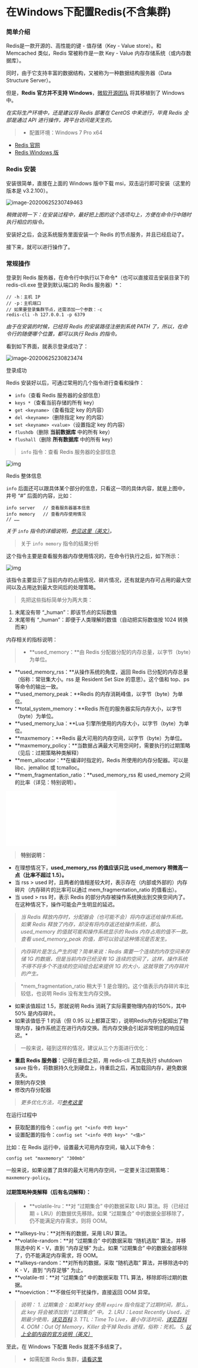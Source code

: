 # 在Windows下配置Redis(不含集群)

### 简单介绍

Redis是一款开源的、高性能的键 - 值存储（Key - Value store）。和 Memcached 类似，Redis 常被称作是一款 Key - Value 内存存储系统（或内存数据库）。

同时，由于它支持丰富的数据结构，又被称为一种数据结构服务器（Data Structure Server）。

但是，**Redis 官方并不支持 Windows**，[微软开源团队](https://link.jianshu.com?t=https://github.com/MSOpenTech) 将其移植到了 Windows 中。

*在实际生产环境中，还是建议将 Redis 部署在 CentOS 中来进行，毕竟 Redis 全部是通过 API 进行操作，跨平台访问是天生的。*

> - 配置环境：Windows 7 Pro x64

- [Redis 官网](https://link.jianshu.com?t=https://redis.io/)
- [Redis Windows 版](https://link.jianshu.com?t=https://github.com/MSOpenTech/redis/releases)

### Redis 安装

安装很简单，直接在上面的 Windows 版中下载 msi，双击运行即可安装（这里的版本是 v3.2.100）。

![image-20200625230749463](在Windows下配置Redis(不含集群).assets/image-20200625230749463.png)

*稍微说明一下：在安装过程中，最好把上图的这个选项勾上，方便在命令行中随时执行相应的指令。*

安装好之后，会这系统服务里面安装一个 Redis 的节点服务，并且已经启动了。

接下来，就可以进行操作了。

### 常规操作

登录到 Redis 服务器，在命令行中执行以下命令*（也可以直接双击安装目录下的 redis-cli.exe 登录到默认端口的 Redis 服务器）*：

```
// -h：主机 IP
// -p：主机端口
// 如果要登录集群节点，还需添加一个参数：-c
redis-cli -h 127.0.0.1 -p 6379
```

*由于在安装的时候，已经将 Redis 的安装路径注册到系统 PATH 了，所以，在命令行的随便哪个位置，都可以执行 Redis 的指令。*

看到如下界面，就表示登录成功了：

![image-20200625230823474](在Windows下配置Redis(不含集群).assets/image-20200625230823474.png)

登录成功

Redis 安装好以后，可通过常用的几个指令进行查看和操作：

- `info`（查看 Redis 服务器的全部信息）
- `keys *`（查看当前存储的所有 key）
- `get <keyname>`（查看指定 key 的内容）
- `del <keyname>`（删除指定 key 的内容）
- `set <keyname> <value>`（设置指定 key 的内容）
- `flushdb`（删除 **当前数据库** 中的所有 key）
- `flushall`（删除 **所有数据库** 中的所有 key）

> `info` 指令：查看 Redis 服务器的全部信息

![img](在Windows下配置Redis(不含集群).assets/3116004-c01ae8d50953e7a7.png)

Redis 整体信息

`info` 后面还可以跟具体某个部分的信息，只看这一项的具体内容，就是上图中，井号 “#” 后面的内容，比如：

```
info server   // 查看服务器基本信息
info memory   // 查看内存使用情况
// ……
```

*关于 `info` 指令的详细说明，[参见这里（英文）](https://redis.io/commands/info)。*

> 关于 `info memory` 指令的结果分析

这个指令主要是查看服务器内存使用情况的，在命令行执行之后，如下所示：

![img](在Windows下配置Redis(不含集群).assets/3116004-a2e13d5610b843c3.png)

该指令主要显示了当前内存的占用情况、碎片情况，还有就是内存可占用的最大空间以及占用达到最大空间后的处理策略。

> 先把这些指标简单分为两大类：

1. 末尾没有带 “_human”：即该节点的实际数值
2. 末尾带有 “_human”：即便于人类理解的数值（自动把实际数值按 1024 转换而来）

内存相关的指标说明：

> - **used_memory：**由 Redis 分配器分配的内存总量，以字节（byte）为单位。

- **used_memory_rss：**从操作系统的角度，返回 Redis 已分配的内存总量（俗称：常驻集大小。rss 是 Resident Set Size 的意思）。这个值和 top、ps 等命令的输出一致。
- **used_memory_peak：**Redis 的内存消耗峰值，以字节（byte）为单位。
- **total_system_memory：**Redis 所在的服务器实际内存大小，以字节（byte）为单位。
- **used_memory_lua：**Lua 引擎所使用的内存大小，以字节（byte）为单位。
- **maxmemory：**Redis 最大可用的内存空间，以字节（byte）为单位。
- **maxmemory_policy：**当数据占满最大可用空间时，需要执行的过期策略（见后：过期策略种类解释）
- **mem_allocator：**在编译时指定的，Redis 所使用的内存分配器。可以是 libc、jemalloc 或 tcmalloc。
- **mem_fragmentation_ratio：**used_memory_rss 和 used_memory 之间的比率（详见：特别说明）。

![img](在Windows下配置Redis(不含集群).assets/gif.latex)

> **特别说明：**

- 在理想情况下，**used_memory_rss 的值应该只比 used_memory 稍微高一点（比率不超过 1.5）。**
- 当 rss > used 时，且两者的值相差较大时，表示存在（内部或外部的）内存碎片（内存碎片的比率可以通过 mem_fragmentation_ratio 的值看出）。
- 当 used > rss 时，表示 Redis 的部分内存被操作系统换出到交换空间内了。在这种情况下，操作可能会产生明显的延迟。

> *当 Redis 释放内存时，分配器会（也可能不会）将内存返还给操作系统。
>  如果 Redis 释放了内存，却没有将内存返还给操作系统，那么 used_memory 的值就可能和操作系统显示的 Redis 内存占用的值不一致。
>  查看 used_memory_peak 的值，即可以验证这种情况是否发生。*

> *内存碎片是怎么产生的呢？简单来说：Redis 需要一个连续的内存空间来存储 1G 的数据，但是当前内存已经没有 1G 连续的空间了，这样，操作系统不得不将多个不连续的空间组合起来提供 1G 的大小，这就导致了内存碎片的产生。*

> *mem_fragmentation_ratio 稍大于 1 是合理的。这个值表示内存碎片率比较低，也说明 Redis 没有发生内存交换。

- 如果该值超过 1.5，那就说明 Redis 消耗了实际需要物理内存的150%，其中 50% 是内存碎片。
- 如果该值低于 1 的话（但 0.95 以上都算正常），说明Redis内存分配超出了物理内存，操作系统正在进行内存交换。而内存交换会引起非常明显的响应延迟。*

> 一般来说，碰到这样的情况，建议从三个方面进行优化：

- **重启 Redis 服务器**：记得在重启之前，用 redis-cli 工具先执行 shutdown save 指令，将数据持久化到硬盘上，待重启之后，再加载回内存，避免数据丢失。
- 限制内存交换
- 修改内存分配器

> *更多优化方法，可[参考这里](http://www.cnblogs.com/mushroom/p/4738170.html)*

在运行过程中

- 获取配置的指令：`config get "<info 中的 key>"`
- 设置配置的指令：`config set "<info 中的 key>" "<值>"`

比如：在 Redis 运行中，设置最大可用内存空间，输入以下命令：

```
config set "maxmemory" "300mb"
```

一般来说，如果设置了具体的最大可用内存空间，一定要关注过期策略：`maxmemory-policy`。

#### 过期策略种类解释（后有名词解释）：

> - **volatile-lru：**对 “过期集合” 中的数据采取 LRU 算法。将（已经过期 ÷ LRU）的数据优先移除。如果 “过期集合” 中的数据全部移除了，仍不能满足内存需求，则将 OOM。

- **allkeys-lru：**对所有的数据，采用 LRU 算法。
- **volatile-random：**对 “过期集合” 中的数据采取 “随机选取” 算法，并移除选中的 K - V，直到 “内存足够” 为止。如果 “过期集合” 中的数据全部移除了，仍不能满足内存需求，将 OOM。
- **allkeys-random：**对所有的数据，采取 “随机选取” 算法，并移除选中的 K - V，直到 “内存足够” 为止。
- **volatile-ttl：**对 “过期集合” 中的数据采取 TTL 算法，移除即将过期的数据。
- **noeviction：**不做任何干扰操作，直接返回 OOM 异常。

> *说明：*
>  *1. 过期集合：如果对 key 使用 `expire` 指令指定了过期时间，那么，此 key 将会被添加到 “过期集合” 中。*
>  *2. LRU：Least Recently Used，近期最少使用，[详见百科](https://link.jianshu.com?t=http://baike.baidu.com/item/LRU)*
>  *3. TTL：Time To Live，最小存活时间，[详见百科](https://link.jianshu.com?t=http://baike.baidu.com/item/TTL/130248)*
>  *4. OOM：Out Of Memory，Killer 会干掉 Redis 进程，俗称：死机。*
>  *5. [以上全部内容的官方说明（英文）](https://link.jianshu.com?t=https://redis.io/topics/lru-cache)*

至此，在 Windows 下配置 Redis 就差不多结束了。

> - 如需配置 Redis 集群，[请看这里](https://yukmingyu.github.io/notes/#/dos/在Windows下配置Redis集群.md)

